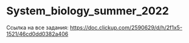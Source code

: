 # System_biology_summer_2022

Ссылка на все задания:
https://doc.clickup.com/2590629/d/h/2f1x5-1521/46cd0dd0382a406
